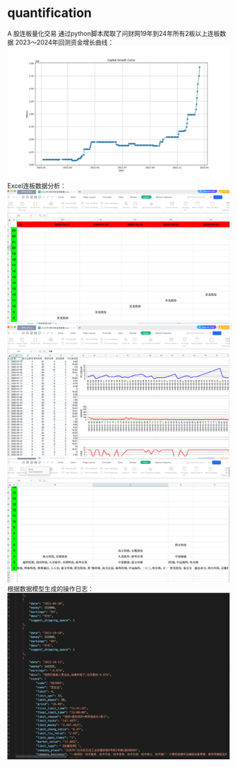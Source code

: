 # quantification

A 股连板量化交易
通过python脚本爬取了问财网19年到24年所有2板以上连板数据
2023～2024年回测资金增长曲线：
![资金增长曲线](./1.jpeg)
Excel连板数据分析：
![连板数据分析1](./2.png)
![连板数据分析2](./3.png)
![连板数据分析3](./4.png)
根据数据模型生成的操作日志：
![操作日志](./5.png)